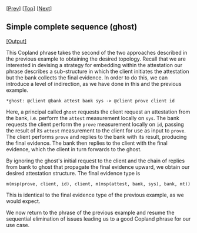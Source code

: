 \[[Prev](bcb_sq.md)\] \[[Top](../mutual.md)\] \[[Next](./bcb_sq_appraise.md)\]

## Simple complete sequence (ghost)

<a href="gcb_sq.xhtml" target="_blank">[Output]</a>

This Copland phrase takes the second of the two approaches described
in the previous example to obtaining the desired topology.  Recall
that we are interested in devising a strategy for embedding within the
attestation our phrase describes a sub-structure in which the client
initiates the attestation but the bank collects the final evidence.
In order to do this, we can introduce a level of indirection, as we
have done in this and the previous example.

```
*ghost: @client @bank attest bank sys -> @client prove client id
```

Here, a principal called `ghost` requests the client request an
attestation from the bank, i.e. perform the `attest` measurement
locally on `sys`.  The bank requests the client perform the `prove`
measurement locally on `id`, passing the result of its `attest`
measurement to the client for use as input to `prove`.  The client
performs `prove` and replies to the bank with its result, producing
the final evidence.  The bank then replies to the client with the
final evidence, which the client in turn forwards to the ghost.

By ignoring the ghost's initial request to the client and the chain of
replies from bank to ghost that propagate the final evidence upward,
we obtain our desired attestation structure. The final evidence type is

    m(msp(prove, client, id), client, m(msp(attest, bank, sys), bank, mt))

This is identical to the final evidence type of the previous example,
as we would expect.

We now return to the phrase of the previous example and resume the
sequential elimination of issues leading us to a good Copland phrase
for our use case.
